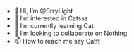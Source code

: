 - 👋 Hi, I’m @SrryLight
- 👀 I’m interested in Catsss
- 🌱 I’m currently learning Cat
- 💞️ I’m looking to collaborate on Nothing
- 📫 How to reach me say Cattt

<!---
SrryLight/SrryLight is a ✨ special ✨ repository because its `README.md` (this file) appears on your GitHub profile.
You can click the Preview link to take a look at your changes.
--->
